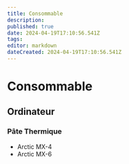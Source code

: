 ```yaml
---
title: Consommable
description: 
published: true
date: 2024-04-19T17:10:56.541Z
tags: 
editor: markdown
dateCreated: 2024-04-19T17:10:56.541Z
---
```


# Consommable

## Ordinateur

### Pâte Thermique

- Arctic MX-4
- Arctic MX-6